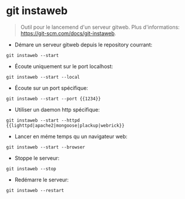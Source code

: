 # git instaweb

> Outil pour le lancemend d'un serveur gitweb.
> Plus d'informations: <https://git-scm.com/docs/git-instaweb>.

- Démare un serveur gitweb depuis le repository courrant:

`git instaweb --start`

- Écoute uniquement sur le port localhost:

`git instaweb --start --local`

- Écoute sur un port spécifique:

`git instaweb --start --port {{1234}}`

- Utiliser un daemon http spécifique:

`git instaweb --start --httpd {{lighttpd|apache2|mongoose|plackup|webrick}}`

- Lancer en méme temps qu un navigateur web:

`git instaweb --start --browser`

- Stoppe le serveur:

`git instaweb --stop`

- Redémarre le serveur:

`git instaweb --restart`
